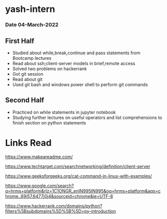 # yash-intern

### Date 04-March-2022

## First Half
- Studied about while,break,continue and pass statements from Bootcamp lectures
- Read about ssh;client-server models in brief,remote access
- Solved two problems on hackerrank
- Got git session
- Read about git
- Used git bash and windows power shell to perform git commands

## Second Half
- Practiced on while statements in jupyter notebook
- Studying further lectures on useful operators and list comprehensions to finish section on python statements


# Links Read
https://www.makeareadme.com/

https://www.techtarget.com/searchnetworking/definition/client-server

https://www.geeksforgeeks.org/cat-command-in-linux-with-examples/

https://www.google.com/search?q=hrms+platform&rlz=1C1ONGR_enIN995IN995&oq=hrms+platform&aqs=chrome..69i57.6477j0j4&sourceid=chrome&ie=UTF-8

https://www.hackerrank.com/domains/python?filters%5Bsubdomains%5D%5B%5D=py-introduction